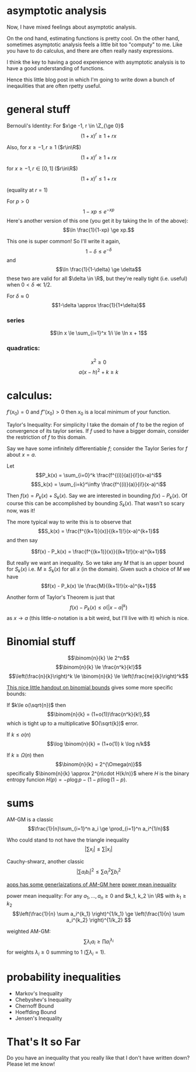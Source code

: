 # asymptotic analysis

Now, I have mixed feelings about asymptotic analysis.

On the ond hand, estimating functions is pretty cool.
On the other hand, sometimes asymptotic analysis feels a little
bit too "computy" to me.
Like you have to do calculus, and there are often really nasty
expressions. 

I think the key to having a good expereience with asymptotic
analysis is to have a good understanding of functions.

Hence this little blog post in which I'm going to write down a
bunch of ineqaulities that are often rpetty useful. 

# general stuff

Bernouli's Identity:
For $x\ge -1, r \in \Z_{\ge 0}$
$$(1+x)^r \ge 1+rx$$

Also, 
for $x\ge -1, r\ge 1$ ($r\in\R$)
$$(1+x)^r \ge 1+rx$$

for $x\ge -1, r\in [0,1]$ ($r\in\R$)
$$(1+x)^r \le 1+rx$$

(equality at $r=1$)

For $p>0$
$$1-xp\le e^{-xp}$$
Here's another version of this one (you get it by taking the
$\ln$ of the above):
$$\ln \frac{1}{1-xp} \ge xp.$$

This one is super common! So I'll write it again, 
$$1-\delta \le e^{-\delta}$$ 
and
$$\ln \frac{1}{1-\delta} \ge \delta$$
these two are valid for all $\delta \in \R$, but they're really
tight (i.e. useful) when $0< \delta\ll 1/2$.

For $\delta\approx 0$
$$1-\delta \approx \frac{1}{1+\delta}$$ 

### series

$$\ln x \le \sum_{i=1}^x 1/i \le \ln x + 1$$

### quadratics:
$$x^2 \ge 0$$
$$a(x-h)^2+k \ge k$$


# calculus:
$f'(x_0) = 0$ and $f''(x_0) > 0$ then $x_0$ is a local minimum of
your function.

Taylor's Inequality:
For simplicity I take the domain of $f$ to be the region of
convergence of its taylor series. If $f$ used to have a bigger
domain, consider the restriction of $f$ to this domain.

Say we have some infinitely differentiable $f$; consider the
Taylor Series for $f$ about $x=a$.

Let 
$$P_k(x) = \sum_{i=0}^k \frac{f^{(i)}(a)}{i!}(x-a)^i$$
$$S_k(x) = \sum_{i=k}^\infty \frac{f^{(i)}(a)}{i!}(x-a)^i$$

Then $f(x) = P_k(x) + S_k(x).$
Say we are interested in bounding $f(x) - P_k(x)$. Of course this
can be accomplished by bounding $S_k(x)$.
That wasn't so scary now, was it!

The more typical way to write this is to observe that 
$$S_k(x) = \frac{f^{(k+1)}(x)}{(k+1)!}(x-a)^{k+1}$$
and then say

$$f(x) - P_k(x) = \frac{f^{(k+1)}(x)}{(k+1)!}(x-a)^{k+1}$$

But really we want an inequality. So we take any $M$ that is an
upper bound for $S_k(x)$ i.e. $M \ge S_k(x)$ for all $x$ (in the
    domain). Given such a choice of $M$ we have
$$f(x) - P_k(x) \le \frac{M}{(k+1)!}(x-a)^{k+1}$$

Another form of Taylor's Theorem is just that 
$$f(x) - P_k(x) \le o(|x-a|^k)$$
as $x\to a$ (this little-$o$ notation is a bit weird, but I'll live with it) which is nice.

# Binomial stuff

$$\binom{n}{k} \le 2^n$$
$$\binom{n}{k} \le \frac{n^k}{k!}$$
$$\left(\frac{n}{k}\right)^k \le \binom{n}{k} \le \left(\frac{ne}{k}\right)^k$$

[This nice little handout on binomial bounds](http://page.mi.fu-berlin.de/shagnik/notes/binomials.pdf) gives some more specific bounds:

If $k\le o(\sqrt{n})$
then $$\binom{n}{k} = (1+o(1))\frac{n^k}{k!},$$
which is tight up to a multiplicative $O(\sqrt{k})$ error.

If $k\le o(n)$
$$\log \binom{n}{k}  = (1+o(1)) k \log n/k$$

If $k\ge \Omega(n)$ then
$$\binom{n}{k} = 2^{\Omega(n)}$$
specifically $\binom{n}{k} \approx 2^{n\cdot H(k/n)}$ where $H$
is the binary entropy funcion $H(p) = -p\log p - (1-p) \log (1-p).$ 


# sums

AM-GM is a classic
$$\frac{1}{n}\sum_{i=1}^n a_i \ge \prod_{i=1}^n a_i^{1/n}$$

Who could stand to not have the triangle inequality
$$|\sum x_i | \le \sum |x_i|$$

Cauchy-shwarz, another classic
$$\Big|\sum a_i b_i \Big|^2 \le \sum a_i^2 \sum b_i^2$$

[aops has some generlaizations of AM-GM here](https://artofproblemsolving.com/wiki/index.php/Root-Mean_Square-Arithmetic_Mean-Geometric_Mean-Harmonic_mean_Inequality)
[power mean inequality](https://artofproblemsolving.com/wiki/index.php/Power_Mean_Inequality)

power mean inequality:
For any $a_1,\ldots, a_n \ge 0$ and $k_1, k_2 \in \R$ with $k_1\ge k_2$
$$\left(\frac{1}{n} \sum a_i^{k_1} \right)^{1/k_1} \ge
\left(\frac{1}{n} \sum a_i^{k_2} \right)^{1/k_2} $$

weighted AM-GM:
$$\sum \lambda_i a_i \ge \prod a_i^{\lambda_i}$$
for weights $\lambda_i\ge 0$ summing to $1$ ($\sum \lambda_i = 1$).

# probability inequalities

- Markov's Inequality
- Chebyshev's Inequality
- Chernoff Bound
- Hoeffding Bound
- Jensen's Inequality


# That's It so Far
Do you have an inequality that you really like that I don't have
written down? Please let me know!


